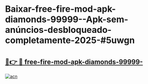 # Baixar-free-fire-mod-apk-diamonds-99999--Apk-sem-anúncios-desbloqueado-completamente-2025-#5uwgn

# <h2><a href="https://ainizakaria.my?title=free-fire-mod-apk-diamonds-99999-&ref=24M">🔗👉 🔴 free-fire-mod-apk-diamonds-99999-</a></h2>

[![acn](https://github.com/user-attachments/assets/0f9c940e-d8b0-45ae-aac7-cd30a18b3e1c)](https://ainizakaria.my?title=free-fire-mod-apk-diamonds-99999-&ref=24M)

